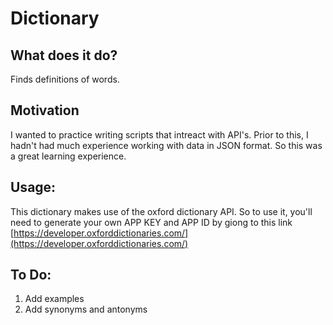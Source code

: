 # Dictionary

## What does it do?
Finds definitions of words. 

## Motivation
I wanted to practice writing scripts that intreact with API's. Prior to this, I hadn't had much experience working
with data in JSON format. So this was a great learning experience.

## Usage:
This dictionary makes use of the oxford dictionary API. So to use it, you'll need to generate your own APP KEY and APP ID by giong to this link [https://developer.oxforddictionaries.com/](https://developer.oxforddictionaries.com/)


## To Do:
1. Add examples
2. Add synonyms and antonyms
